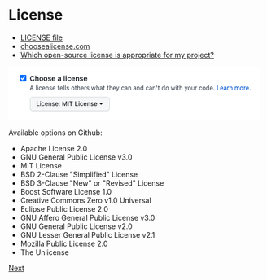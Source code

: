 # License

- [LICENSE file](../LICENSE)
- [choosealicense.com](https://choosealicense.com/)
- [Which open-source license is appropriate for my project?](https://opensource.guide/legal/#which-open-source-license-is-appropriate-for-my-project)

<img src="images/license.png">

Available options on Github:

- Apache License 2.0
- GNU General Public License v3.0
- MIT License
- BSD 2-Clause "Simplified" License
- BSD 3-Clause "New" or "Revised" License
- Boost Software License 1.0
- Creative Commons Zero v1.0 Universal
- Eclipse Public License 2.0
- GNU Affero General Public License v3.0
- GNU General Public License v2.0
- GNU Lesser General Public License v2.1
- Mozilla Public License 2.0
- The Unlicense

[Next](./05_release.md)
